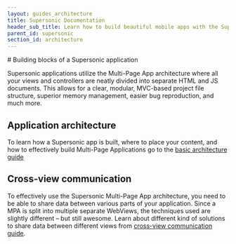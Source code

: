 ```yaml
---
layout: guides_architecture
title: Supersonic Documentation
header_sub_title: Learn how to build beautiful mobile apps with the Supersonic UI framework.
parent_id: supersonic
section_id: architecture
---
```


<section class="docs-section" id="overview">
# Building blocks of a Supersonic application

Supersonic applications utilize the Multi-Page App architecture where all your views and controllers are neatly divided into separate HTML and JS documents. This allows for a clear, modular, MVC-based project file structure, superior memory management, easier bug reproduction, and much more.

## Application architecture

To learn how a Supersonic app is built, where to place your content, and how to effectively build Multi-Page Applications go to
the [basic architecture guide][architecture]

## Cross-view communication

To effectively use the Supersonic Multi-Page App architecture, you need to be able to share data between various parts of your application. Since a MPA is split into multiple separate WebViews, the techniques used are slightly different – but still awesome.
 Learn about different kind of solutions to share data between different views from [cross-view communication guide][communication].

</section>

[architecture]: /supersonic/guides/architecture/app-architecture/

[communication]: /supersonic/guides/architecture/communication